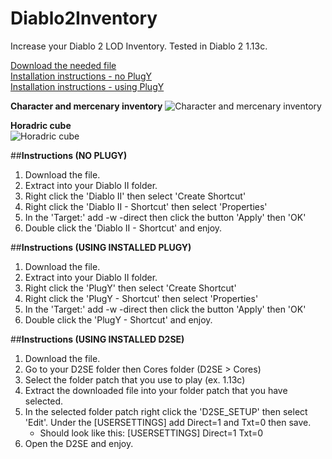 # Diablo2Inventory
Increase your Diablo 2 LOD Inventory. Tested in Diablo 2 1.13c.

[Download the needed file](https://drive.google.com/open?id=1bhooKAQj_iMjFjlLEj_NzaAlxiBhXFtj)  
[Installation instructions - no PlugY](https://www.youtube.com/watch?v=IU68OCeFr_I)  
[Installation instructions - using PlugY](https://www.youtube.com/watch?v=B4ifDl7yWNA)  

**Character and mercenary inventory**
![Character and mercenary inventory](https://i.imgur.com/8FzRzCh.jpg)  

**Horadric cube**  
![Horadric cube](https://i.imgur.com/KqyaZQA.jpg)
  
##**Instructions (NO PLUGY)**
1. Download the file.  
2. Extract into your Diablo II folder.  
3. Right click the 'Diablo II' then select 'Create Shortcut'  
4. Right click the 'Diablo II - Shortcut' then select 'Properties'  
5. In the 'Target:' add -w -direct then click the button 'Apply' then 'OK'
6. Double click the 'Diablo II - Shortcut' and enjoy.    

##**Instructions (USING INSTALLED PLUGY)**
1. Download the file.  
2. Extract into your Diablo II folder.  
3. Right click the 'PlugY' then select 'Create Shortcut'  
4. Right click the 'PlugY - Shortcut' then select 'Properties'  
5. In the 'Target:' add -w -direct then click the button 'Apply' then 'OK'
6. Double click the 'PlugY - Shortcut' and enjoy.    

##**Instructions (USING INSTALLED D2SE)**
1. Download the file.  
2. Go to your D2SE folder then Cores folder (D2SE > Cores)  
3. Select the folder patch that you use to play (ex. 1.13c)  
4. Extract the downloaded file into your folder patch that you have selected.  
5. In the selected folder patch right click the 'D2SE_SETUP' then select 'Edit'. Under the [USERSETTINGS] add Direct=1 and Txt=0 then save.  
   - Should look like this:
     [USERSETTINGS]
     Direct=1
     Txt=0
6. Open the D2SE and enjoy.
